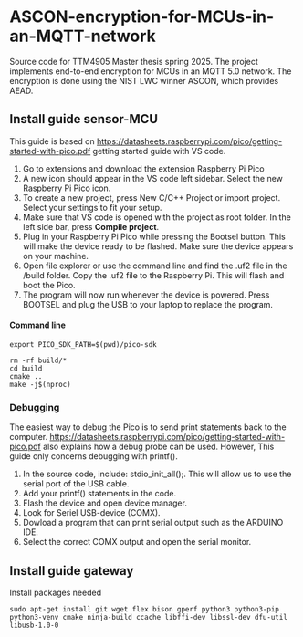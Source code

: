# ASCON-encryption-for-MCUs-in-an-MQTT-network
Source code for TTM4905 Master thesis spring 2025. The project implements end-to-end encryption for MCUs in an MQTT 5.0 network. The encryption is done using the NIST LWC winner ASCON, which provides AEAD. 


## Install guide sensor-MCU

This guide is based on https://datasheets.raspberrypi.com/pico/getting-started-with-pico.pdf getting started guide with VS code. 

1. Go to extensions and download the extension Raspberry Pi Pico
2. A new icon should appear in the VS code left sidebar. Select the new Raspberry Pi Pico icon.
3. To create a new project, press New C/C++ Project or import project. Select your settings to fit your setup.
4. Make sure that VS code is opened with the project as root folder. In the left side bar, press **Compile project**.
5. Plug in your Raspberry Pi Pico while pressing the Bootsel button. This will make the device ready to be flashed. Make sure the device appears on your machine. 
6. Open file explorer or use the command line and find the .uf2 file in the /build folder. Copy the .uf2 file to the Raspberry Pi. This will flash and boot the Pico.
7. The program will now run whenever the device is powered. Press BOOTSEL and plug the USB to your laptop to replace the program. 


#### Command line
```
export PICO_SDK_PATH=$(pwd)/pico-sdk
```


```
rm -rf build/*
cd build
cmake ..
make -j$(nproc)
```



### Debugging

The easiest way to debug the Pico is to send print statements back to the computer. https://datasheets.raspberrypi.com/pico/getting-started-with-pico.pdf also explains how a debug probe can be used. However, This guide only concerns debugging with printf().


1. In the source code, include: stdio_init_all();. This will allow us to use the serial port of the USB cable. 
2. Add your printf() statements in the code. 
3. Flash the device and open device manager.
4. Look for Seriel USB-device (COMX).
5. Dowload a program that can print serial output such as the ARDUINO IDE.
6. Select the correct COMX output and open the serial monitor. 

## Install guide gateway

Install packages needed
```
sudo apt-get install git wget flex bison gperf python3 python3-pip python3-venv cmake ninja-build ccache libffi-dev libssl-dev dfu-util libusb-1.0-0
```